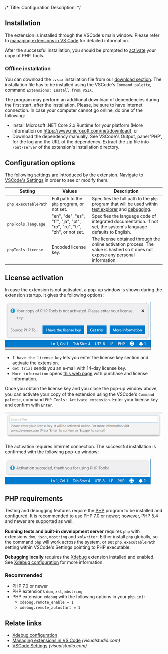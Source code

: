 /*
Title: Configuration
Description: 
*/

## Installation

The extension is installed through the VSCode's main window. Please refer to [managing extensions in VS Code](https://code.visualstudio.com/docs/editor/extension-gallery) for detailed information.

After the successful installation, you should be prompted to [activate](#license-activation) your copy of PHP Tools.

### Offline installation

You can download the `.vsix` installation file from our [download section](https://www.devsense.com/download#vscode). The installation file has to be installed using the VSCode's `Command palette`, command `Extensions: Install from VSIX`.

The program may perform an additional download of dependencies during the first start, after the installation. Please, be sure to have Internet connection. In case your computer cannot go online, do one of the following:

- Install Microsoft .NET Core 2.x Runtime for your platform (More information on https://www.microsoft.com/net/download), or
- Download the dependency manually. See VSCode's Output, panel 'PHP', for the log and the URL of the dependency. Extract the zip file into `/out/server` of the extension's installation directory.

## Configuration options

The following settings are introduced by the extension. Navigate to [VSCode's Settings](https://code.visualstudio.com/docs/getstarted/settings) in order to see or modify them.

Setting | Values | Description
---     | ---    | ---
`php.executablePath` | Full path to the `php` program, or not set. | Specifies the full path to the `php` program that will be used within [test explorer](test-explorer) and [debugging](debug).
`phpTools.language` | "en", "de", "es", "fr", "ja", "pt", "ro", "ru", "tr", "zh", or not set. | Specifies the language code of integrated documentation. If not set, the system's language defaults to English.
`phpTools.license` | Encoded license key. | The license obtained through the online activation process. The value is hashed so it does not expose any personal information. 

## License activation

In case the extension is not activated, a pop-up window is shown during the extension startup. It gives the following options:

![Activate PHP Tools](imgs/activate-phptools-vscode.png)

- `I have the license key` lets you enter the license key section and activate the extension.
- `Get trial` sends you an e-mail with 14-day license key.
- `More information` opens [this web page](https://www.devsense.com/purchase) with purchase and license information.

Once you obtain the license key and you close the pop-up window above, you can activate your copy of the extension using the VSCode's `Command palette`, command `PHP Tools: Activate extension`. Enter your license key and confirm with `Enter`.

![Enter License Key](imgs/enter-license-key.png)

The activation requires Internet connection. The successful installation is confirmed with the following pop-up window:

![Enter License Key](imgs/activation-succeeded-vscode.png)

## PHP requirements

Testing and debugging features require the [PHP](https://secure.php.net/) program to be installed and configured. It is recommended to use PHP 7.0 or newer; however, PHP 5.4 and newer are supported as well.

**Running tests and built-in development server** requires `php` with extensions `dom`, `json`, `mbstring` and `xmlwriter`. Either install `php` globally, so the command `php` will work across the system, or set `php.executablePath` setting within VSCode's Settings pointing to PHP executable.

**Debugging locally** requires the [Xdebug](https://xdebug.org/) extension installed and enabled. See [Xdebug configuration](debug/xdebug) for more information.

### Recommended

- PHP 7.0 or newer
- PHP extensions `dom`, `xsl`, `mbstring`
- PHP extension `xdebug` with the following options in your `php.ini`:
  - `xdebug.remote_enable = 1`
  - `xdebug.remote_autostart = 1`

## Relate links

- [Xdebug configuration](debug/xdebug)
- [Managing extensions in VS Code](https://code.visualstudio.com/docs/editor/extension-gallery) *(visualstudio.com)*
- [VSCode Settings](https://code.visualstudio.com/docs/getstarted/settings) *(visualstudio.com)*
